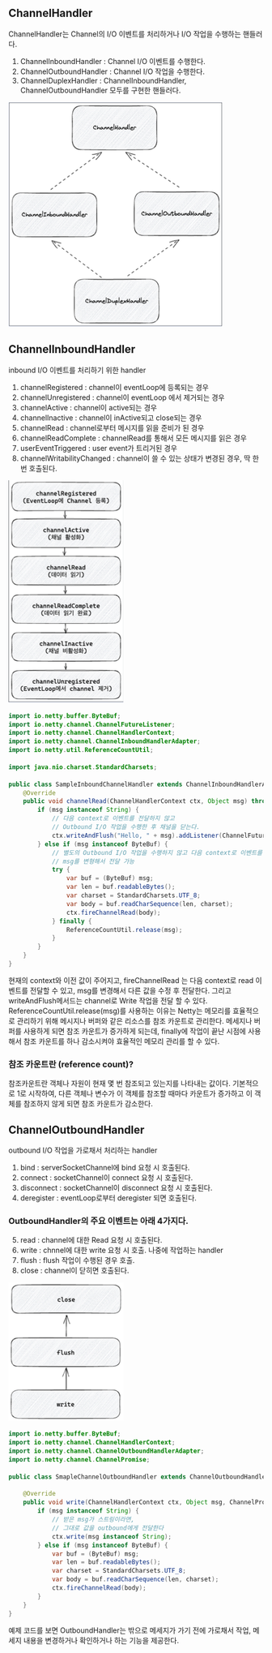 ## ChannelHandler
ChannelHandler는 Channel의 I/O 이벤트를 처리하거나 I/O 작업을 수행하는 핸들러다.  

1. ChannelInboundHandler : Channel I/O 이벤트를 수행한다.
2. ChannelOutboundHandler : Channel I/O 작업을 수행한다.
3. ChannelDuplexHandler : ChannelInboundHandler, ChannelOutboundHandler 모두를 구현한 핸들러다.

![ChannelHandler](img/ChannelHandler.png)    

## ChannelInboundHandler
inbound I/O 이벤트를 처리하기 위한 handler  

1. channelRegistered : channel이 eventLoop에 등록되는 경우
2. channelUnregistered : channel이 eventLoop 에서 제거되는 경우
3. channelActive : channel이 active되는 경우
4. channelInactive : channel이 inActive되고 close되는 경우
5. channelRead : channel로부터 메시지를 읽을 준비가 된 경우 
6. channelReadComplete : channelRead를 통해서 모든 메시지를 읽은 경우
7. userEventTriggered : user event가 트리거된 경우
8. channelWritabilityChanged : channel이 쓸 수 있는 상태가 변경된 경우, 딱 한번 호출된다.

![channelInboundHandler](img/channelInboundHandler.png)

````java
import io.netty.buffer.ByteBuf;
import io.netty.channel.ChannelFutureListener;
import io.netty.channel.ChannelHandlerContext;
import io.netty.channel.ChannelInboundHandlerAdapter;
import io.netty.util.ReferenceCountUtil;

import java.nio.charset.StandardCharsets;

public class SampleInboundChannelHandler extends ChannelInboundHandlerAdapter {
    @Override
    public void channelRead(ChannelHandlerContext ctx, Object msg) throws Exception {
        if (msg instanceof String) {
            // 다음 context로 이벤트를 전달하지 않고
            // Outbound I/O 작업을 수행한 후 채널을 닫는다.
            ctx.writeAndFlush("Hello, " + msg).addListener(ChannelFutureListener.CLOSE);
        } else if (msg instanceof ByteBuf) {
            // 별도의 Outbound I/O 작업을 수행하지 않고 다음 context로 이벤트를 전달한다.
            // msg를 변형해서 전달 가능
            try {
                var buf = (ByteBuf) msg;
                var len = buf.readableBytes();
                var charset = StandardCharsets.UTF_8;
                var body = buf.readCharSequence(len, charset);
                ctx.fireChannelRead(body);
            } finally {
                ReferenceCountUtil.release(msg);
            }
        }
    }
}
````
현재의 context와 이전 값이 주어지고, fireChannelRead 는 다음 context로 read 이벤트를 전달할 수 있고, msg를 변경해서 다른 값을 수정 후 전달한다. 그리고 writeAndFlush메서드는 channel로 Write 작업을 전달 할 수 있다.  
ReferenceCountUtil.release(msg)를 사용하는 이유는 Netty는 메모리를 효율적으로 관리하기 위해 메시지나 버퍼와 같은 리소스를 참조 카운트로 관리한다. 메세지나 버퍼를 사용하게 되면 참조 카운트가 증가하게 되는데, finally에 작업이 끝난 시점에 사용해서 참조 카운트를 하나 감소시켜야 효율적인 메모리 관리를 할 수 있다.

### 참조 카운트란 (reference count)?
참조카운트란 객체나 자원이 현재 몇 번 참조되고 있는지를 나타내는 값이다. 기본적으로 1로 시작하여, 다른 객체나 변수가 이 객체를 참조할 때마다 카운트가 증가하고 이 객체를 참조하지 않게 되면 참조 카운트가 감소한다.  




## ChannelOutboundHandler
outbound I/O 작업을 가로채서 처리하는 handler
1. bind : serverSocketChannel에 bind 요청 시 호출된다.
2. connect : socketChannel이 connect 요청 시 호출된다.
3. disconnect : socketChannel이 disconnect 요청 시 호출된다.
4. deregister : eventLoop로부터 deregister 되면 호출된다.

### OutboundHandler의 주요 이벤트는 아래 4가지다.
5. read : channel에 대한 Read 요청 시 호출된다.
6. write : chnnel에 대한 write 요청 시 호출. 나중에 작업하는 handler
7. flush : flush 작업이 수행된 경우 호출.
8. close : channel이 닫히면 호출된다.

![channelOutboundHandler](img/channelOutboundHandler.png)

````java
import io.netty.buffer.ByteBuf;
import io.netty.channel.ChannelHandlerContext;
import io.netty.channel.ChannelOutboundHandlerAdapter;
import io.netty.channel.ChannelPromise;

public class SmapleChannelOutboundHandler extends ChannelOutboundHandlerAdapter {

    @Override
    public void write(ChannelHandlerContext ctx, Object msg, ChannelPromise promise) throws Exception {
        if (msg instanceof String) {
            // 받은 msg가 스트링이라면,
            // 그대로 값을 outbound에게 전달한다
            ctx.write(msg instanceof String);
        } else if (msg instanceof ByteBuf) {
            var buf = (ByteBuf) msg;
            var len = buf.readableBytes();
            var charset = StandardCharsets.UTF_8;
            var body = buf.readCharSequence(len, charset);
            ctx.fireChannelRead(body);
        }
    }
}
````
예제 코드를 보면 OutboundHandler는 밖으로 메세지가 가기 전에 가로채서 작업, 메세지 내용을 변경하거나 확인하거나 하는 기능을 제공한다.

